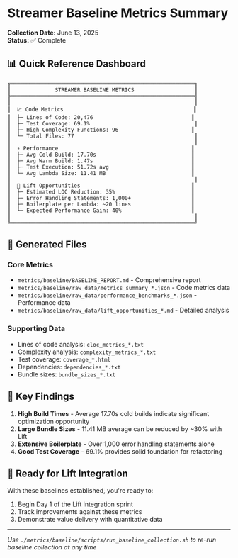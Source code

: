 # Streamer Baseline Metrics Summary

**Collection Date:** June 13, 2025  
**Status:** ✅ Complete

## 📊 Quick Reference Dashboard

```
╔══════════════════════════════════════════════════════════╗
║              STREAMER BASELINE METRICS                   ║
╠══════════════════════════════════════════════════════════╣
║                                                          ║
║  📈 Code Metrics                                         ║
║  ├─ Lines of Code: 20,476                               ║
║  ├─ Test Coverage: 69.1%                                 ║
║  ├─ High Complexity Functions: 96                       ║
║  └─ Total Files: 77                                      ║
║                                                          ║
║  ⚡ Performance                                          ║
║  ├─ Avg Cold Build: 17.70s                              ║
║  ├─ Avg Warm Build: 1.47s                               ║
║  ├─ Test Execution: 51.72s avg                          ║
║  └─ Avg Lambda Size: 11.41 MB                           ║
║                                                          ║
║  🎯 Lift Opportunities                                   ║
║  ├─ Estimated LOC Reduction: 35%                        ║
║  ├─ Error Handling Statements: 1,000+                   ║
║  ├─ Boilerplate per Lambda: ~20 lines                   ║
║  └─ Expected Performance Gain: 40%                      ║
║                                                          ║
╚══════════════════════════════════════════════════════════╝
```

## 📁 Generated Files

### Core Metrics
- `metrics/baseline/BASELINE_REPORT.md` - Comprehensive report
- `metrics/baseline/raw_data/metrics_summary_*.json` - Code metrics data
- `metrics/baseline/raw_data/performance_benchmarks_*.json` - Performance data
- `metrics/baseline/raw_data/lift_opportunities_*.md` - Detailed analysis

### Supporting Data
- Lines of code analysis: `cloc_metrics_*.txt`
- Complexity analysis: `complexity_metrics_*.txt`
- Test coverage: `coverage_*.html`
- Dependencies: `dependencies_*.txt`
- Bundle sizes: `bundle_sizes_*.txt`

## 🎯 Key Findings

1. **High Build Times** - Average 17.70s cold builds indicate significant optimization opportunity
2. **Large Bundle Sizes** - 11.41 MB average can be reduced by ~30% with Lift
3. **Extensive Boilerplate** - Over 1,000 error handling statements alone
4. **Good Test Coverage** - 69.1% provides solid foundation for refactoring

## 🚀 Ready for Lift Integration

With these baselines established, you're ready to:
1. Begin Day 1 of the Lift integration sprint
2. Track improvements against these metrics
3. Demonstrate value delivery with quantitative data

---

*Use `./metrics/baseline/scripts/run_baseline_collection.sh` to re-run baseline collection at any time* 